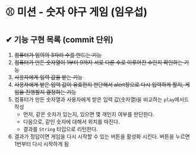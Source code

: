 # ⚾ 미션 - 숫자 야구 게임 (임우섭)

## ✔ 기능 구현 목록 (commit 단위)

1. <strike>컴퓨터가 임의의 3자리 수를 만드는 기능</strike>
2. <strike>컴퓨터가 만든 숫자열이 1부터 9까지 서로 다른 수로 이루어진 수인지 확인하는 기능</strike>
3. <strike>사용자에게 입력 값을 받는 기능</strike>
4. <strike>사용자에게 받은 입력 값이 유효한지 판단해서 alert창으로 다시 입력하게 할지, 게임을 진행할지 결정하는 기능</strike>
5. 컴퓨터가 만든 숫자열과 사용자에게 받은 입력 값(숫자열)을 비교하는 `play`메서드 작성
   - 먼저, 같은 숫자가 있는지, 있으면 몇 개인지 여부를 판단한다.
   - 다음으로, 같인 숫자에 대해서 위치를 따진다.
   - 결과를 `String` 타입으로 리턴한다.
6. 결과가 정답이면 게임을 다시 시작할 수 있는 버튼을 활성화 시킨다. 
   버튼을 누르면 1번부터 다시 시작하게 됨

